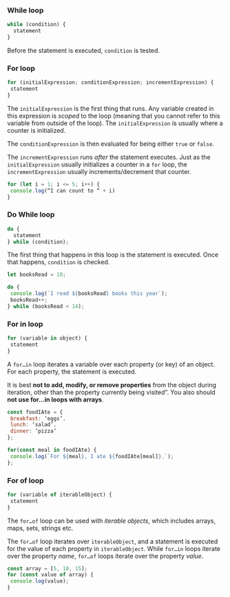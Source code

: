 

### While loop


```js
while (condition) {  
  statement  
}
```
Before the statement is executed, `condition` is tested.


### For loop

```js
for (initialExpression; conditionExpression; incrementExpression) {  
 statement  
}
```

The `initialExpression` is the first thing that runs. Any variable created in this expression is _scoped_ to the loop (meaning that you cannot refer to this variable from outside of the loop). The `initialExpression` is usually where a counter is initialized.

The `conditionExpression` is then evaluated for being either `true` or `false`.

The `incrementExpression` runs _after_ the statement executes. Just as the `initialExpression` usually initializes a counter in a `for` loop, the `incrementExpression` usually increments/decrement that counter.

```js
for (let i = 1; i <= 5; i++) {  
 console.log(“I can count to “ + i)  
}
```



### Do While loop

```js
do {  
  statement  
} while (condition);
```

The first thing that happens in this loop is the statement is executed. Once that happens, `condition` is checked.

```js
let booksRead = 10;  

do {  
 console.log(`I read ${booksRead} books this year`);  
 booksRead++;  
} while (booksRead < 14);
```


### For in loop

```js
for (variable in object) {  
 statement  
}
```

A `for…in` loop iterates a variable over each property (or key) of an object. For each property, the statement is executed.

It is best **not to add, modify, or remove properties** from the object during iteration, other than the property currently being visited”. You also should **not use for…in loops with arrays**.


```js
const foodIAte = {  
 breakfast: ‘eggs’,  
 lunch: ‘salad’,  
 dinner: ‘pizza’  
};

for(const meal in foodIAte) {  
 console.log(`For ${meal}, I ate ${foodIAte[meal]}.`);  
};
```


### For of loop

```js
for (variable of iterableObject) {  
 statement  
}
```

The `for…of` loop can be used with _iterable objects_, which includes arrays, maps, sets, strings etc.

The `for…of` loop iterates over `iterableObject`, and a statement is executed for the value of each property in `iterableObject`. While `for…in` loops iterate over the property _name_, `for…of` loops iterate over the property _value_.

```js
const array = [5, 10, 15];  
for (const value of array) {  
 console.log(value);  
}
```